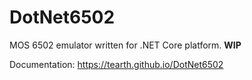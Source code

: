 # DotNet6502
MOS 6502 emulator written for .NET Core platform. **WIP**

Documentation: https://tearth.github.io/DotNet6502